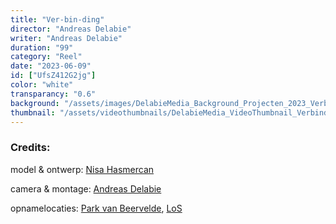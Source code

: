 ```yaml
---
title: "Ver-bin-ding"
director: "Andreas Delabie"
writer: "Andreas Delabie"
duration: "99"
category: "Reel"
date: "2023-06-09"
id: ["UfsZ412G2jg"]
color: "white"
transparancy: "0.6"
background: "/assets/images/DelabieMedia_Background_Projecten_2023_Verbinding.jpg"
thumbnail: "/assets/videothumbnails/DelabieMedia_VideoThumbnail_Verbinding.jpg"
---
```

### Credits:
model & ontwerp: [Nisa Hasmercan](https://www.instagram.com/nisahasmercan)

camera & montage: [Andreas Delabie](https://www.instagram.com/andreas_delabie)

opnamelocaties: [Park van Beervelde](https://www.parkvanbeervelde.be/nl), [LoS](https://www.lochristi.be/los)